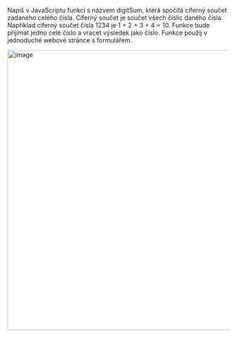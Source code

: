 Napiš v JavaScriptu funkci s názvem digitSum, která spočítá ciferný součet zadaného celého čísla. Ciferný součet je součet všech číslic daného čísla.
Například ciferný součet čísla 1234 je 1 + 2 + 3 + 4 = 10. Funkce bude přijímat jedno celé číslo a vracet výsledek jako číslo.
Funkce použij v jednoduché webové stránce s formulářem.  
  
<img width="634" alt="image" src="https://github.com/user-attachments/assets/320455c4-40ad-4992-8436-85ad6e2fb4dc" />

